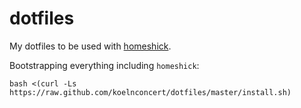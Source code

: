 dotfiles
========

My dotfiles to be used with [homeshick](https://github.com/andsens/homeshick).


Bootstrapping everything including `homeshick`:


    bash <(curl -Ls https://raw.github.com/koelnconcert/dotfiles/master/install.sh)
